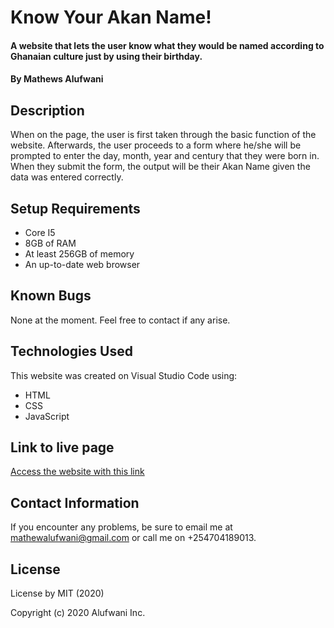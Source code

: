 # Know Your Akan Name!
#### A website that lets the user know what they would be named according to Ghanaian culture just by using their birthday.
#### By Mathews Alufwani
## Description
When on the page, the user is first taken through the basic function of the website. Afterwards, the user proceeds to a form where he/she will be prompted to enter the day, month, year and century that they were born in. When they submit the form, the output will be their Akan Name given the data was entered correctly.
## Setup Requirements
* Core I5
* 8GB of RAM
* At least 256GB of memory
* An up-to-date web browser
## Known Bugs
None at the moment. Feel free to contact if any arise.
## Technologies Used
This website was created on Visual Studio Code using:
* HTML
* CSS
* JavaScript
## Link to live page
[Access the website with this link](https://mathewsalufwani.github.io/portfolio/)
## Contact Information
If you encounter any problems, be sure to email me at mathewalufwani@gmail.com or call me on +254704189013.
## License
License by MIT (2020)

Copyright (c) 2020 Alufwani Inc.